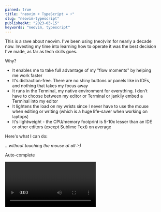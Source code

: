 ```yaml
---
pinned: true
title: "neovim + TypeScript = ⚡️"
slug: "neovim-typescript"
publishedAt: "2023-03-15"
keywords: "neovim, typescript"
---
```


This is a rave about neovim. I've been using (neo)vim for nearly a decade now.
Investing my time into learning how to operate it was the best decision I've
made, as far as tech skills goes.

<H2A id="why">Why?</H2A>

- It enables me to take full advantage of my "flow moments" by helping me work
faster
- It's distraction-free. There are no shiny buttons or panels like in IDEs,
and nothing that takes my focus away
- It runs in the Terminal, my native environment for everything. I don't
have to choose between my editor or Terminal or jankily embed a Terminal
into my editor
- It lightens the load on my wrists since I never have to use the mouse when
editing or writing (which is a huge life-saver when working on laptops)
- It's lightweight - the CPU/memory footprint is 5-10x lesser than an IDE or
other editors (except Sublime Text) on average

<H2A id="what-i-can-do">Here's what I can do:</H2A>

*...without touching the mouse at all :-)*

<H3A id="autocomplete">Auto-complete</H3A>

<Video link="https://res.cloudinary.com/dh3yuijgy/video/upload/v1682870021/raychen.io/autocomplete_b8fbvz.mp4" startAt={5} />

`CTRL + N` lets me to cycle through completions, with a small window displaying
type information and docstrings.

<H3A id="navigate-quickly">Navigate quickly</H3A>

<Video link="https://res.cloudinary.com/dh3yuijgy/video/upload/v1682879800/raychen.io/navigation_fwflvf.mp4" startAt={4} />

I can open up a project tree with `<leader>;` (powered by
[NERDTree](https://github.com/preservim/nerdtree)),
and do a filename fuzzy-search using `<leader>t`
(powered by [fzf.vim](https://github.com/junegunn/fzf.vim)).

<H3A id="fuzzy-search-all">Fuzzy-search all files in directory</H3A>

<Video link="https://res.cloudinary.com/dh3yuijgy/video/upload/v1682879802/raychen.io/search_q2p9lz.mp4" startAt={3} />

`<leader>s` brings up a [ripgrep](https://github.com/BurntSushi/ripgrep) window
for fuzzy-searching text across the entire directory.

<H3A id="browse-to-type-sig">Browse to type signatures</H3A>

<Video link="https://res.cloudinary.com/dh3yuijgy/video/upload/v1682879792/raychen.io/goto-definition_tuiexo.mp4" startAt={3} />

`SHIFT + K` gives me a popup with the type signature and docstring. It's a
general function for displaying information about the current symbol. It can
use the LSP or even `man` pages, so I can `SHIFT + K` almost anything to
bring up its documentation when available.

Browsing to the full type definition (`.d.ts`) is triggered by `gd` keybind,
which calls the `jumpDefinition` function of
[coc.nvim](https://github.com/neoclide/coc.nvim).

<H3A id="autofix">Autofix</H3A>

<Video link="https://res.cloudinary.com/dh3yuijgy/video/upload/v1682879796/raychen.io/autofix_zgjnlf.mp4" startAt={3} />

`<leader>i` sorts and organize imports. It calls the LSP's (`tsserver` in this
case) `organizeImport` function via
[coc.nvim](https://github.com/neoclide/coc.nvim).

`<leader>f` formats the file using the same method via a configured formatter
on the LSP (I'm using [Prettier](https://prettier.io/)).

<H2A id="my-setup">My set-up</H2A>

- [NERDTree](https://github.com/preservim/nerdtree) for directory navigation
- [coc.nvim](https://github.com/neoclide/coc.nvim) as an extension host for
language servers
- [neoclide/coc-tsserver](https://github.com/neoclide/coc-tsserver) on top of
`coc.nvim` for TypeScript
- [fzf.vim](https://github.com/junegunn/fzf.vim) for fuzzy search (filename
and contents) powered by [ripgrep](https://github.com/half0wl/nvim/blob/master/init.vim#L108)

You can find all of my neovim config [here](https://github.com/half0wl/dotfiles/tree/master/nvim).

<H2A id="try-it-out">Like what you see?</H2A>

Give (neo)vim a whirl! Once you get past the learning curve and start building
muscle memory, you'll wonder why you didn't start using it earlier.
